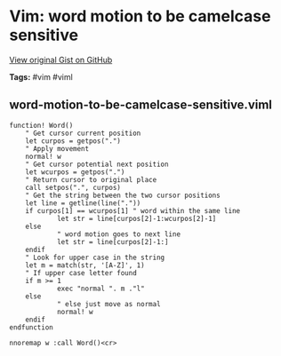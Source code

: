 # Vim: word motion to be camelcase sensitive 

[View original Gist on GitHub](https://gist.github.com/Integralist/87742ba01bb58be8b0e293b5ba3fbfd3)

**Tags:** #vim #viml

## word-motion-to-be-camelcase-sensitive.viml

```viml
function! Word()
    " Get cursor current position
    let curpos = getpos(".")
    " Apply movement
    normal! w
    " Get cursor potential next position
    let wcurpos = getpos(".")
    " Return cursor to original place
    call setpos(".", curpos)
    " Get the string between the two cursor positions
    let line = getline(line("."))
    if curpos[1] == wcurpos[1] " word within the same line
            let str = line[curpos[2]-1:wcurpos[2]-1]
    else
            " word motion goes to next line
            let str = line[curpos[2]-1:]
    endif
    " Look for upper case in the string
    let m = match(str, '[A-Z]', 1)
    " If upper case letter found
    if m >= 1
            exec "normal ". m ."l"
    else
            " else just move as normal
            normal! w
    endif
endfunction

nnoremap w :call Word()<cr>
```

